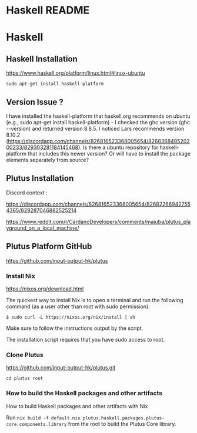 # Haskell README


# Haskell

## Haskell Installation

https://www.haskell.org/platform/linux.html#linux-ubuntu

 `sudo apt-get install haskell-platform`

## Version Issue ?

I have installed the haskell-platform that haskell.org recommends on ubuntu (e.g., sudo apt-get install haskell-platform) - I checked the ghc version (ghc --version) and returned version 8.8.5. I noticed Lars recommends version 8.10.2 (https://discordapp.com/channels/826816523368005654/826836848520200233/829303281184145468). 
Is there a ubuntu repository for haskell-platform that includes this newer version? Or will have to install the package elements separately from source?

## Plutus Installation

Discord context :

https://discordapp.com/channels/826816523368005654/826822689427554365/829287046882525214

https://www.reddit.com/r/CardanoDevelopers/comments/majuba/plutus_playground_on_a_local_machine/

## Plutus Platform GitHub

https://github.com/input-output-hk/plutus

### Install Nix

https://nixos.org/download.html

The quickest way to install Nix is to open a terminal and run the following command (as a user other than root with sudo permission):

`$ sudo curl -L https://nixos.org/nix/install | sh`

Make sure to follow the instructions output by the script.

The installation script requires that you have sudo access to root.

### Clone Plutus

https://github.com/input-output-hk/plutus.git

`cd plutus root`

### How to build the Haskell packages and other artifacts

How to build Haskell packages and other artifacts with Nix

Run `nix build -f default.nix plutus.haskell.packages.plutus-core.components.library` from the root to build the Plutus Core library.

